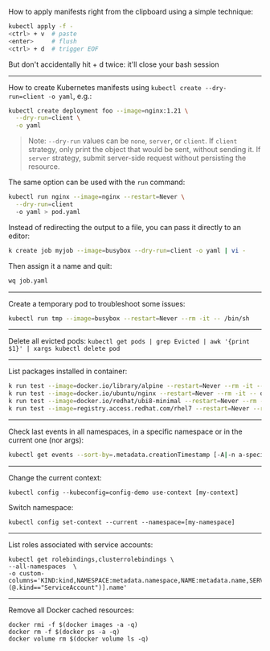 How to apply manifests right from the clipboard using a simple technique:
```bash
kubectl apply -f -
<ctrl> + v  # paste
<enter>     # flush
<ctrl> + d  # trigger EOF
```
But don't accidentally hit <Ctrl> + d twice: it'll close your bash session

---

How to create Kubernetes manifests using `kubectl create --dry-run=client -o yaml`, e.g.:
```bash
kubectl create deployment foo --image=nginx:1.21 \
  --dry-run=client \
  -o yaml
```

> Note: `--dry-run` values can be `none`, `server`, or `client`. If `client` strategy, only print the object that would be sent, without sending it. If `server` strategy, submit server-side request without persisting the resource.

The same option can be used with the `run` command:
```bash
kubectl run nginx --image=nginx --restart=Never \
  --dry-run=client
  -o yaml > pod.yaml
```

Instead of redirecting the output to a file, you can pass it directly to an editor:
```bash
k create job myjob --image=busybox --dry-run=client -o yaml | vi -
```

Then assign it a name and quit:
```bash
wq job.yaml
```

---

Create a temporary pod to troubleshoot some issues:
```bash
kubectl run tmp --image=busybox --restart=Never --rm -it -- /bin/sh
```

---

Delete all evicted pods: `kubectl get pods | grep Evicted | awk '{print $1}' | xargs kubectl delete pod`

---

List packages installed in container:
```bash
k run test --image=docker.io/library/alpine --restart=Never --rm -it -- apk info -vv
k run test --image=docker.io/ubuntu/nginx --restart=Never --rm -it -- dpkg -l
k run test --image=docker.io/redhat/ubi8-minimal --restart=Never --rm -it -- rpm -qa
k run test --image=registry.access.redhat.com/rhel7 --restart=Never --rm -it -- yum list installed
```

---

Check last events in all namespaces, in a specific namespace or in the current one (nor args):
```bash
kubectl get events --sort-by=.metadata.creationTimestamp [-A|-n a-specific-namespace]
```

---

Change the current context:
```
kubectl config --kubeconfig=config-demo use-context [my-context]
```
Switch namespace:
```
kubectl config set-context --current --namespace=[my-namespace]
```

---

List roles associated with service accounts:
```
kubectl get rolebindings,clusterrolebindings \
--all-namespaces  \
-o custom-columns='KIND:kind,NAMESPACE:metadata.namespace,NAME:metadata.name,SERVICE_ACCOUNTS:subjects[?(@.kind=="ServiceAccount")].name'
```

---

Remove all Docker cached resources:
```
docker rmi -f $(docker images -a -q)
docker rm -f $(docker ps -a -q)
docker volume rm $(docker volume ls -q)
```
